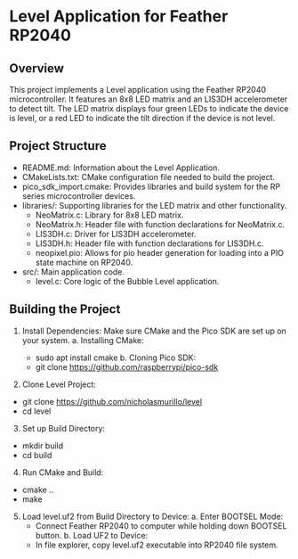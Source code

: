 # Level Application for Feather RP2040

## Overview
This project implements a Level application using the Feather RP2040 microcontroller. It features an 8x8 LED matrix and an LIS3DH accelerometer to detect tilt. The LED matrix displays four green LEDs to indicate the device is level, or a red LED to indicate the tilt direction if the device is not level.

## Project Structure
- README.md: Information about the Level Application.
- CMakeLists.txt: CMake configuration file needed to build the project.
- pico_sdk_import.cmake: Provides libraries and build system for the RP series microcontroller devices.
- libraries/: Supporting libraries for the LED matrix and other functionality.
  - NeoMatrix.c: Library for 8x8 LED matrix.
  - NeoMatrix.h: Header file with function declarations for NeoMatrix.c.
  - LIS3DH.c: Driver for LIS3DH accelerometer.
  - LIS3DH.h: Header file  with function declarations for LIS3DH.c.
  - neopixel.pio: Allows for pio header generation for loading into a PIO state machine on RP2040.
- src/: Main application code.
  - level.c: Core logic of the Bubble Level application.

## Building the Project
1. Install Dependencies: Make sure CMake and the Pico SDK are set up on your system.
  a. Installing CMake:
    - sudo apt install cmake
  b. Cloning Pico SDK:
    - git clone https://github.com/raspberrypi/pico-sdk

2. Clone Level Project:
  - git clone https://github.com/nicholasmurillo/level
  - cd level

3. Set up Build Directory:
  - mkdir build
  - cd build

4. Run CMake and Build:
  - cmake ..
  - make

5. Load level.uf2 from Build Directory to Device:
  a. Enter BOOTSEL Mode:
    - Connect Feather RP2040 to computer while holding down BOOTSEL button.
  b. Load UF2 to Device:
    - In file explorer, copy level.uf2 executable into RP2040 file system.
